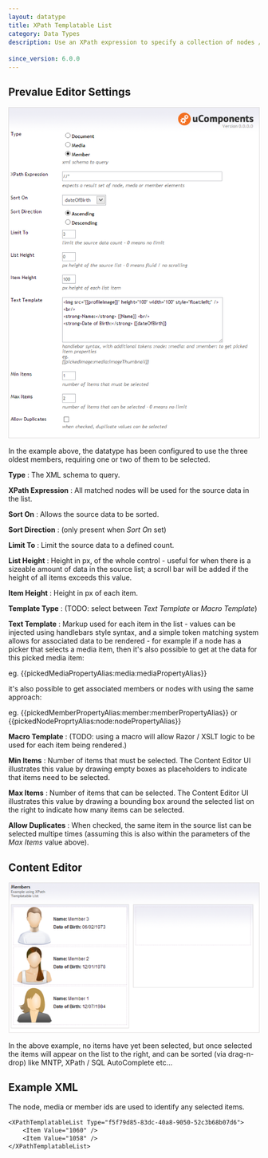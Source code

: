 ```yaml
---
layout: datatype
title: XPath Templatable List
category: Data Types
description: Use an XPath expression to specify a collection of nodes / media or members can be selected, this collection can be sorted and limited and the markup for each item defined by simple text template.

since_version: 6.0.0
---
```


## Prevalue Editor Settings

![Prevalue Editor](PreValueEditor.png)

In the example above, the datatype has been configured to use the three oldest members, requiring one or two of them to be selected.

**Type** : The XML schema to query.

**XPath Expression** : All matched nodes will be used for the source data in the list.

**Sort On** : Allows the source data to be sorted.

**Sort Direction** : (only present when _Sort On_ set)

**Limit To** : Limit the source data to a defined count.

**List Height** : Height in px, of the whole control - useful for when there is a sizeable amount of data in the source list; a scroll bar will be added if the height of all items exceeds this value.

**Item Height** : Height in px of each item.

**Template Type** : (TODO: select between _Text Template_ or _Macro Template_)

**Text Template** : Markup used for each item in the list - values can be injected using handlebars style syntax, and a simple token matching system allows for associated data to be rendered - for example if a node has a picker that selects a media item, then it's also possible to get at the data for this picked media item:

eg. \{\{pickedMediaPropertyAlias:media:mediaPropertyAlias\}\}

it's also possible to get associated members or nodes with using the same approach:

eg. \{\{pickedMemberPropertyAlias:member:memberPropertyAlias\}\}
or  \{\{pickedNodeProprtyAlias:node:nodePropertyAlias\}\}
	

**Macro Template** : (TODO: using a macro will allow Razor / XSLT logic to be used for each item being rendered.)

**Min Items** : Number of items that must be selected. The Content Editor UI illustrates this value by drawing empty boxes as placeholders to indicate that items need to be selected.

**Max Items** : Number of items that can be selected. The Content Editor UI illustrates this value by drawing a bounding box around the selected list on the right to indicate how many items can be selected.

**Allow Duplicates** : When checked, the same item in the source list can be selected multipe times (assuming this is also within the parameters of the _Max Items_ value above).


## Content Editor

![Content Editor](DataEditor.png)

In the above example, no items have yet been selected, but once selected the items will appear on the list to the right, and can be sorted (via drag-n-drop) like MNTP, XPath / SQL AutoComplete etc...


## Example XML

The node, media or member ids are used to identify any selected items.

	<XPathTemplatableList Type="f5f79d85-83dc-40a8-9050-52c3b68b07d6">
		<Item Value="1060" />
		<Item Value="1058" />
	</XPathTemplatableList>
